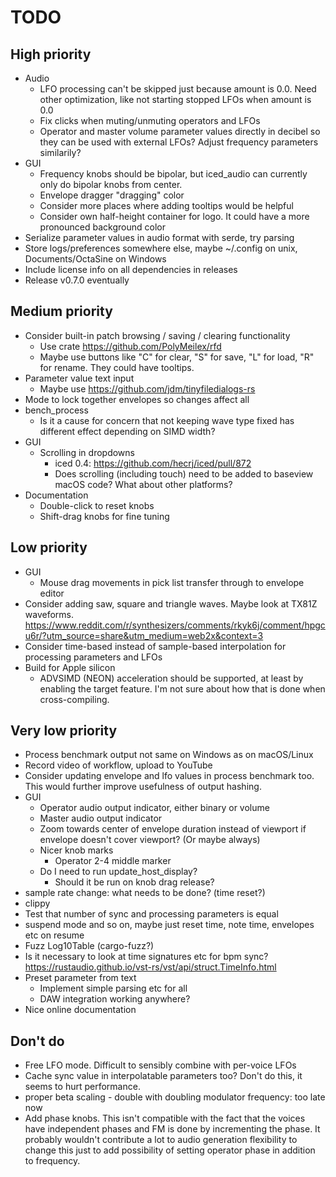 # TODO

## High priority

* Audio
  * LFO processing can't be skipped just because amount is 0.0. Need other
    optimization, like not starting stopped LFOs when amount is 0.0
  * Fix clicks when muting/unmuting operators and LFOs
  * Operator and master volume parameter values directly in decibel so they
    can be used with external LFOs? Adjust frequency parameters similarily?
* GUI
  * Frequency knobs should be bipolar, but iced_audio can currently only do
    bipolar knobs from center.
  * Envelope dragger "dragging" color
  * Consider more places where adding tooltips would be helpful
  * Consider own half-height container for logo. It could have a more
    pronounced background color
* Serialize parameter values in audio format with serde, try parsing
* Store logs/preferences somewhere else, maybe ~/.config on unix,
  Documents/OctaSine on Windows
* Include license info on all dependencies in releases
* Release v0.7.0 eventually

## Medium priority

* Consider built-in patch browsing / saving / clearing functionality
  * Use crate https://github.com/PolyMeilex/rfd
  * Maybe use buttons like "C" for clear, "S" for save, "L" for load, "R" for
    rename. They could have tooltips.
* Parameter value text input
  * Maybe use https://github.com/jdm/tinyfiledialogs-rs
* Mode to lock together envelopes so changes affect all
* bench_process
  * Is it a cause for concern that not keeping wave type fixed has different
    effect depending on SIMD width?
* GUI
  * Scrolling in dropdowns
    * iced 0.4: https://github.com/hecrj/iced/pull/872
    * Does scrolling (including touch) need to be added to baseview
      macOS code? What about other platforms?
* Documentation
  * Double-click to reset knobs
  * Shift-drag knobs for fine tuning

## Low priority
* GUI
  * Mouse drag movements in pick list transfer through to envelope editor
* Consider adding saw, square and triangle waves. Maybe look at
  TX81Z waveforms. https://www.reddit.com/r/synthesizers/comments/rkyk6j/comment/hpgcu6r/?utm_source=share&utm_medium=web2x&context=3
* Consider time-based instead of sample-based interpolation for processing
  parameters and LFOs
* Build for Apple silicon
  * ADVSIMD (NEON) acceleration should be supported, at least by enabling the
    target feature. I'm not sure about how that is done when cross-compiling.

## Very low priority

* Process benchmark output not same on Windows as on macOS/Linux
* Record video of workflow, upload to YouTube
* Consider updating envelope and lfo values in process benchmark too. This
  would further improve usefulness of output hashing.
* GUI
  * Operator audio output indicator, either binary or volume
  * Master audio output indicator
  * Zoom towards center of envelope duration instead of viewport if
    envelope doesn't cover viewport? (Or maybe always)
  * Nicer knob marks
    * Operator 2-4 middle marker
  * Do I need to run update_host_display?
    * Should it be run on knob drag release?
* sample rate change: what needs to be done? (time reset?)
* clippy
* Test that number of sync and processing parameters is equal
* suspend mode and so on, maybe just reset time, note time, envelopes etc on resume
* Fuzz Log10Table (cargo-fuzz?)
* Is it necessary to look at time signatures etc for bpm sync?
  https://rustaudio.github.io/vst-rs/vst/api/struct.TimeInfo.html
* Preset parameter from text
  * Implement simple parsing etc for all
  * DAW integration working anywhere?
* Nice online documentation

## Don't do

* Free LFO mode. Difficult to sensibly combine with per-voice LFOs
* Cache sync value in interpolatable parameters too? Don't do this, it seems
  to hurt performance.
* proper beta scaling - double with doubling modulator frequency: too late now
* Add phase knobs. This isn't compatible with the fact that the voices have
  independent phases and FM is done by incrementing the phase. It probably
  wouldn't contribute a lot to audio generation flexibility to change this
  just to add possibility of setting operator phase in addition to frequency.
